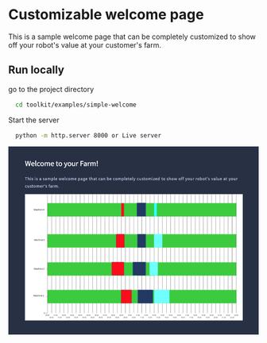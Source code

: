 # Customizable welcome page

This is a sample welcome page that can be completely customized to show off your robot's value at your customer's farm.

## Run locally

go to the project directory

```bash
  cd toolkit/examples/simple-welcome
```

Start the server

```bash
  python -m http.server 8000 or Live server
```

![App Screenshot](https://github.com/FormantIO/toolkit/blob/master/examples/simple-welcome/images/farm.png)
